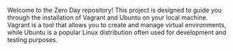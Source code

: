 Welcome to the Zero Day repository! This project is designed to guide you through the installation of Vagrant and Ubuntu on your local machine. Vagrant is a tool that allows you to create and manage virtual environments, while Ubuntu is a popular Linux distribution often used for development and testing purposes.
